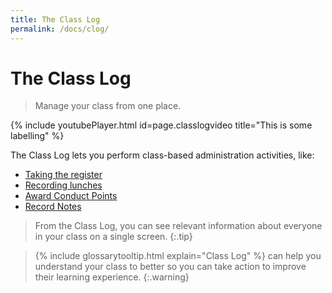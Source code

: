 ```yaml
---
title: The Class Log
permalink: /docs/clog/
---
```

# The Class Log

> Manage your class from one place.

{% include youtubePlayer.html id=page.classlogvideo title="This is some labelling" %}

The Class Log lets you perform class-based administration activities, like:

- [Taking the register](take-register/)
- [Recording lunches]()
- [Award Conduct Points]()
- [Record Notes]()

> From the Class Log, you can see relevant information about everyone in your class on a single screen.
{:.tip}

> {% include glossarytooltip.html explain="Class Log" %} can help you understand your class to better so you can take action to improve their learning experience.
{:.warning}
